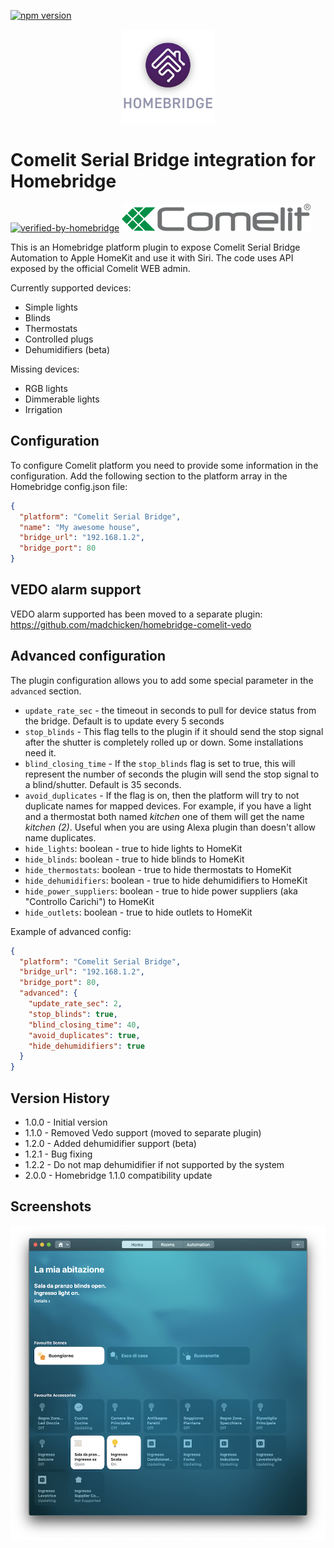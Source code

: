 [![npm version](https://badge.fury.io/js/homebridge-comelit-sb-platform.svg)](https://badge.fury.io/js/homebridge-comelit-sb-platform)

<p align="center">
<img src="https://github.com/homebridge/branding/raw/master/logos/homebridge-wordmark-logo-vertical.png" width="150">
</p>

# Comelit Serial Bridge integration for Homebridge

[![verified-by-homebridge](https://badgen.net/badge/homebridge/verified/purple)](https://github.com/homebridge/homebridge/wiki/Verified-Plugins)
![Comelit](https://github.com/madchicken/homebridge-comelit-hub/raw/master/images/comelit.png)

This is an Homebridge platform plugin to expose Comelit Serial Bridge Automation to Apple HomeKit and use it with Siri.
The code uses API exposed by the official Comelit WEB admin.

Currently supported devices:

- Simple lights
- Blinds
- Thermostats
- Controlled plugs
- Dehumidifiers (beta)

Missing devices:

- RGB lights
- Dimmerable lights
- Irrigation

## Configuration

To configure Comelit platform you need to provide some information in the configuration.
Add the following section to the platform array in the Homebridge config.json file:

```json
{
  "platform": "Comelit Serial Bridge",
  "name": "My awesome house",
  "bridge_url": "192.168.1.2",
  "bridge_port": 80
}
```

## VEDO alarm support

VEDO alarm supported has been moved to a separate plugin: https://github.com/madchicken/homebridge-comelit-vedo

## Advanced configuration

The plugin configuration allows you to add some special parameter in the `advanced` section.

- `update_rate_sec` - the timeout in seconds to pull for device status from the bridge. Default is to update every 5 seconds
- `stop_blinds` - This flag tells to the plugin if it should send the stop signal after the shutter is completely rolled up or down. Some installations need it.
- `blind_closing_time` - If the `stop_blinds` flag is set to true, this will represent the number of seconds the plugin will send the stop signal to a blind/shutter. Default is 35 seconds.
- `avoid_duplicates` - If the flag is on, then the platform will try to not duplicate names for mapped devices. For example, if you have a light and a thermostat both named _kitchen_ one of them will get the name _kitchen (2)_.
  Useful when you are using Alexa plugin than doesn't allow name duplicates.
- `hide_lights`: boolean - true to hide lights to HomeKit
- `hide_blinds`: boolean - true to hide blinds to HomeKit
- `hide_thermostats`: boolean - true to hide thermostats to HomeKit
- `hide_dehumidifiers`: boolean - true to hide dehumidifiers to HomeKit
- `hide_power_suppliers`: boolean - true to hide power suppliers (aka "Controllo Carichi") to HomeKit
- `hide_outlets`: boolean - true to hide outlets to HomeKit

Example of advanced config:

```json
{
  "platform": "Comelit Serial Bridge",
  "bridge_url": "192.168.1.2",
  "bridge_port": 80,
  "advanced": {
    "update_rate_sec": 2,
    "stop_blinds": true,
    "blind_closing_time": 40,
    "avoid_duplicates": true,
    "hide_dehumidifiers": true
  }
}
```

## Version History

- 1.0.0 - Initial version
- 1.1.0 - Removed Vedo support (moved to separate plugin)
- 1.2.0 - Added dehumidifier support (beta)
- 1.2.1 - Bug fixing
- 1.2.2 - Do not map dehumidifier if not supported by the system
- 2.0.0 - Homebridge 1.1.0 compatibility update

## Screenshots

![Home application screenshot](https://github.com/madchicken/homebridge-comelit-hub/raw/master/images/home.png)
